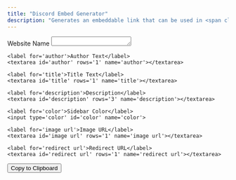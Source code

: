 ```yaml
---
title: "Discord Embed Generator"
description: "Generates an embeddable link that can be used in <span class='accent'>Discord</span>. <br>Use this tool <span class='accent'>at your own risk</span>."
---
```


<link rel='stylesheet' href='/scss/zalgo.css'>

<form>
	<label for='website'>Website Name</label>
	<textarea id='website' rows='1' name='website'></textarea>
	
	<label for='author'>Author Text</label>
	<textarea id='author' rows='1' name='author'></textarea>
	
	<label for='title'>Title Text</label>
	<textarea id='title' rows='1' name='title'></textarea>
	
	<label for='description'>Description</label>
	<textarea id='description' rows='3' name='description'></textarea>
	
	<label for='color'>Sidebar Color</label>
	<input type='color' id='color' name='color'>
	
	<label for='image url'>Image URL</label>
	<textarea id='image url' rows='1' name='image url'></textarea>
	
	<label for='redirect url'>Redirect URL</label>
	<textarea id='redirect url' rows='1' name='redirect url'></textarea>
</form>

<div style='width: 100%' class='center'>
	<button style='margin-bottom: 0' class='btn' type='button' onclick='copy()'>Copy to Clipboard</button>
</div>

<script src='/js/discord-embed.js'></script>
